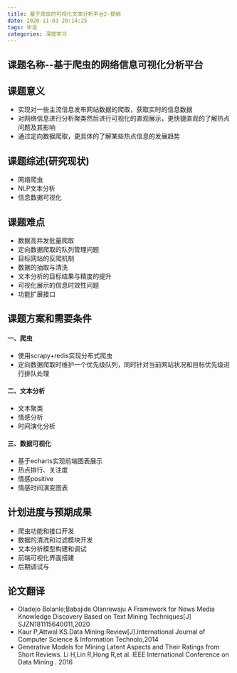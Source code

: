 ```yaml
---
title: 基于爬虫的可视化文本分析平台2-提纲
date: 2020-11-03 20:14:25
tags: 毕设
categories: 深度学习
---
```


## 课题名称--基于爬虫的网络信息可视化分析平台

## 课题意义

* 实现对一些主流信息发布网站数据的爬取，获取实时的信息数据
* 对网络信息进行分析聚类然后进行可视化的直观展示，更快捷直观的了解热点问题及其影响
* 通过定向数据爬取，更具体的了解某些热点信息的发展趋势

## 课题综述(研究现状)

* 网络爬虫
* NLP文本分析
* 信息数据可视化


## 课题难点

* 数据高并发批量爬取
* 定向数据爬取的队列管理问题
* 目标网站的反爬机制
* 数据的抽取与清洗
* 文本分析的目标结果与精度的提升
* 可视化展示的信息时效性问题
* 功能扩展接口

## 课题方案和需要条件

#### 一、爬虫

* 使用scrapy+redis实现分布式爬虫
* 定向数据爬取时维护一个优先级队列，同时针对当前网站状况和目标优先级进行排队处理


#### 二、文本分析

* 文本聚类
* 情感分析
* 时间演化分析


#### 三、数据可视化

* 基于echarts实现前端图表展示
* 热点排行、关注度
* 情感positive
* 情感时间演变图表
 


## 计划进度与预期成果

* 爬虫功能和接口开发
* 数据的清洗和过滤模块开发
* 文本分析模型构建和调试
* 前端可视化界面搭建
* 后期调试与

## 论文翻译
* Oladejo Bolanle;Babajide Olanrewaju A Framework for News Media Knowledge Discovery Based on Text Mining Techniques[J]  SJZN181115640011,2020
* Kaur P,Attwal KS.Data Mining:Review[J].International Journal of Computer Science & Information Technolo,2014
* Generative Models for Mining Latent Aspects and Their Ratings from Short Reviews. Li H,Lin R,Hong R,et al. IEEE International Conference on Data Mining . 2016


